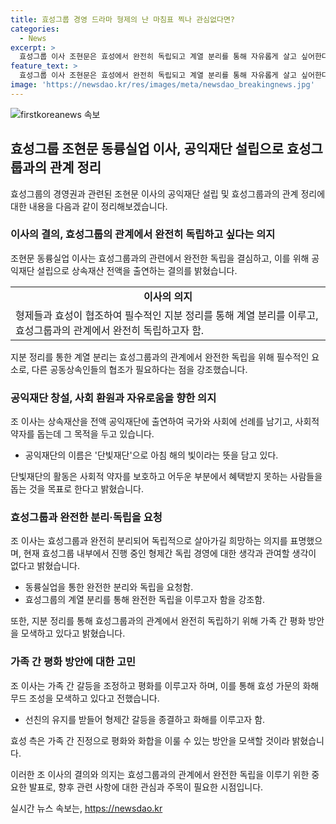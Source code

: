 ```yaml
---
title: 효성그룹 경영 드라마 형제의 난 마침표 찍나 관심없다면?
categories:
  - News
excerpt: >
  효성그룹 이사 조현문은 효성에서 완전히 독립되고 계열 분리를 통해 자유롭게 살고 싶어한다. 부친의 유산을 공익재단에 모두 기부하기로 결심하고 형제들과의 협조를 기대하며, 단빛재단을 설립하여 사회에 선례를 남기고자 한다. 또한, 효성에서의 지분 정리와 독립경영에 대한 거듭된 요청과 고민을 토로했다. 이사는 가족 간 화해와 평화를 이루고 싶다는 의지를 밝혔다. 함께 고민하고 대화를 통해 실질적인 방안을 모색하고 있다. 이에 효성 측에서도 긍정적인 반응을 보이며, 가족 간의 화해가 이루어질 수 있는 길을 모색할 것으로 전해졌다.
feature_text: >
  효성그룹 이사 조현문은 효성에서 완전히 독립되고 계열 분리를 통해 자유롭게 살고 싶어한다. 부친의 유산을 공익재단에 모두 기부하기로 결심하고 형제들과의 협조를 기대하며, 단빛재단을 설립하여 사회에 선례를 남기고자 한다. 또한, 효성에서의 지분 정리와 독립경영에 대한 거듭된 요청과 고민을 토로했다. 이사는 가족 간 화해와 평화를 이루고 싶다는 의지를 밝혔다. 함께 고민하고 대화를 통해 실질적인 방안을 모색하고 있다. 이에 효성 측에서도 긍정적인 반응을 보이며, 가족 간의 화해가 이루어질 수 있는 길을 모색할 것으로 전해졌다.
image: 'https://newsdao.kr/res/images/meta/newsdao_breakingnews.jpg'
---
```


<p><img src="https://newsdao.kr/res/images/meta/newsdao_breakingnews.jpg" alt="firstkoreanews 속보" /></p>

<h2 data-ke-size="size26">효성그룹 조현문 동륭실업 이사, 공익재단 설립으로 효성그룹과의 관계 정리</h2>

<p data-ke-size="size16">효성그룹의 경영권과 관련된 조현문 이사의 공익재단 설립 및 효성그룹과의 관계 정리에 대한 내용을 다음과 같이 정리해보겠습니다.</p>

<h3 data-ke-size="size24">이사의 결의, 효성그룹의 관계에서 완전히 독립하고 싶다는 의지</h3>

<p data-ke-size="size16">조현문 동륭실업 이사는 효성그룹과의 관련에서 완전한 독립을 결심하고, 이를 위해 공익재단 설립으로 상속재산 전액을 출연하는 결의를 밝혔습니다.</p>

<table>
    <tr>
        <td style="text-align: center; height: 17px;"><b>이사의 의지</b></td>
    </tr>
    <tr>
        <td>형제들과 효성이 협조하여 필수적인 지분 정리를 통해 계열 분리를 이루고, 효성그룹과의 관계에서 완전히 독립하고자 함.</td>
    </tr>
</table>

<p data-ke-size="size16">지분 정리를 통한 계열 분리는 효성그룹과의 관계에서 완전한 독립을 위해 필수적인 요소로, 다른 공동상속인들의 협조가 필요하다는 점을 강조했습니다.</p>

<h3 data-ke-size="size24">공익재단 창설, 사회 환원과 자유로움을 향한 의지</h3>

<p data-ke-size="size16">조 이사는 상속재산을 전액 공익재단에 출연하여 국가와 사회에 선례를 남기고, 사회적 약자를 돕는데 그 목적을 두고 있습니다.</p>

<ul>
    <li>공익재단의 이름은 '단빛재단'으로 아침 해의 빛이라는 뜻을 담고 있다.</li>
</ul>

<p data-ke-size="size16">단빛재단의 활동은 사회적 약자를 보호하고 어두운 부분에서 혜택받지 못하는 사람들을 돕는 것을 목표로 한다고 밝혔습니다.</p>

<h3 data-ke-size="size24">효성그룹과 완전한 분리·독립을 요청</h3>

<p data-ke-size="size16">조 이사는 효성그룹과 완전히 분리되어 독립적으로 살아가길 희망하는 의지를 표명했으며, 현재 효성그룹 내부에서 진행 중인 형제간 독립 경영에 대한 생각과 관여할 생각이 없다고 밝혔습니다.</p>

<ul>
    <li>동륭실업을 통한 완전한 분리와 독립을 요청함.</li>
    <li>효성그룹의 계열 분리를 통해 완전한 독립을 이루고자 함을 강조함.</li>
</ul>

<p data-ke-size="size16">또한, 지분 정리를 통해 효성그룹과의 관계에서 완전히 독립하기 위해 가족 간 평화 방안을 모색하고 있다고 밝혔습니다.</p>

<h3 data-ke-size="size24">가족 간 평화 방안에 대한 고민</h3>

<p data-ke-size="size16">조 이사는 가족 간 갈등을 조정하고 평화를 이루고자 하며, 이를 통해 효성 가문의 화해무드 조성을 모색하고 있다고 전했습니다.</p>

<ul>
    <li>선친의 유지를 받들어 형제간 갈등을 종결하고 화해를 이루고자 함.</li>
</ul>

<p data-ke-size="size16">효성 측은 가족 간 진정으로 평화와 화합을 이룰 수 있는 방안을 모색할 것이라 밝혔습니다.</p>

<p data-ke-size="size16">이러한 조 이사의 결의와 의지는 효성그룹과의 관계에서 완전한 독립을 이루기 위한 중요한 발표로, 향후 관련 사항에 대한 관심과 주목이 필요한 시점입니다.</p>
실시간 뉴스 속보는, <a href="https://newsdao.kr" rel="dofollow">https://newsdao.kr</a>


